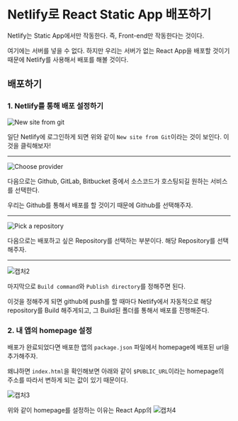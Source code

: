 # Netlify로 React Static App 배포하기

Netlify는 Static App에서만 작동한다. 즉, Front-end만 작동한다는 것이다.

여기에는 서버를 넣을 수 없다. 하지만 우리는 서버가 없는 React App을 배포할 것이기 때문에 Netlify를 사용해서 배포를 해볼 것이다.

## 배포하기

### 1. Netlify를 통해 배포 설정하기

![New site from git](https://user-images.githubusercontent.com/31975706/90109548-f260ae80-dd86-11ea-8f9d-f9d7d1352fa6.PNG)

일단 Netlify에 로그인하게 되면 위와 같이 `New site from Git`이라는 것이 보인다. 이것을 클릭해보자!

--- 

![Choose provider](https://user-images.githubusercontent.com/31975706/90109703-28059780-dd87-11ea-9fc0-dadfcfebb783.PNG)

다음으로는 Github, GitLab, Bitbucket 중에서 소스코드가 호스팅되길 원하는 서비스를 선택한다.

우리는 Github를 통해서 배포를 할 것이기 때문에 Github를 선택해주자.

---

![Pick a repository](https://user-images.githubusercontent.com/31975706/90110031-96e2f080-dd87-11ea-9ad2-19989d130192.PNG)

다음으로는 배포하고 싶은 Repository를 선택하는 부분이다. 해당 Repository를 선택해주자.


---


![캡처2](https://user-images.githubusercontent.com/31975706/90110152-c134ae00-dd87-11ea-9807-a9c442f5b914.PNG)

마지막으로 `Build command`와 `Publish directory`를 정해주면 된다.

이것을 정해주게 되면 github에 push를 할 때마다 Netlify에서 자동적으로 해당 repository를 Build 해주게되고, 그 Build된 폴더를 통해서 배포를 진행해준다.

### 2. 내 앱의 homepage 설정

배포가 완료되었다면 배포한 앱의 `package.json` 파일에서 homepage에 배포된 url을 추가해주자.

왜냐하면 `index.html`을 확인해보면 아래와 같이 `$PUBLIC_URL`이라는 homepage의 주소를 따라서 변하게 되는 값이 있기 때문이다.

![캡처3](https://user-images.githubusercontent.com/31975706/90110408-212b5480-dd88-11ea-92e1-dec3f0bfcc34.PNG)

위와 같이 homepage를 설정하는 이유는 React App의 
![캡처4](https://user-images.githubusercontent.com/31975706/90110590-6ea7c180-dd88-11ea-8059-46e733931c26.PNG)
